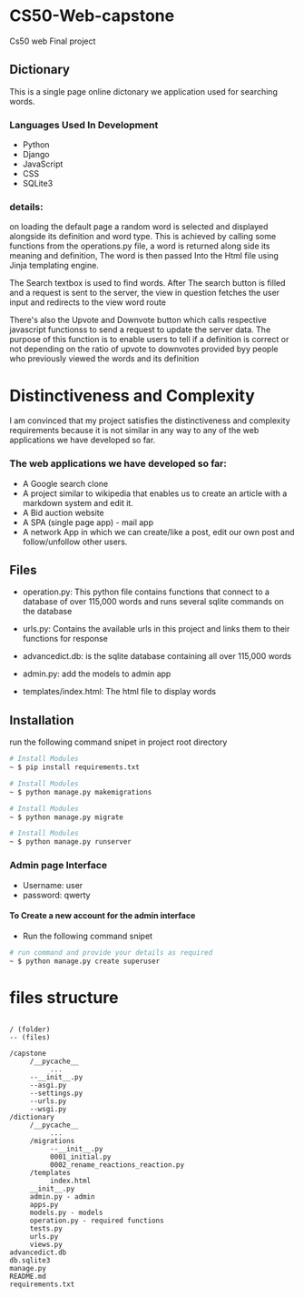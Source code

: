 # CS50-Web-capstone

Cs50 web Final project

## Dictionary

This is a single page online dictonary we application used for searching words.
### Languages Used In Development
* Python
* Django
* JavaScript
* CSS
* SQLite3

### details:
on loading the default page a random word is selected and displayed alongside its definition and word type. This is achieved by calling some functions from the operations.py file, a word is returned along side its meaning and definition, The word is then passed Into the Html file using Jinja templating engine.<br>

The Search textbox is used to find words. After The search button is filled and a request is sent to the server, the view in question fetches the user input and redirects to the view word route<br>

There's also the Upvote and Downvote button which calls respective javascript functionss to send a request to update the server data. The purpose of this function is to enable users to tell if a definition is correct or not depending on the ratio of upvote to downvotes provided byy people who previously viewed the words and its definition

# Distinctiveness and Complexity

I am convinced that my project satisfies the distinctiveness and complexity requirements because it is not similar in any way to any of the web applications we have developed so far. 

### The web applications we have developed so far:

* A Google search clone
* A project similar to wikipedia that enables us to create an article with a markdown system and edit it.
* A Bid auction website
* A SPA (single page app) - mail app
* A network App in which we can create/like a post, edit our own post and follow/unfollow other users.

## Files
* operation.py: This python file contains functions that connect to a database of over 115,000 words and runs several sqlite commands on the database

* urls.py: Contains the available urls in this project and links them to their functions for response

* advancedict.db: is the sqlite database containing all over 115,000 words

* admin.py: add the models to admin app

* templates/index.html: The html file to display words

## Installation
run the following command snipet in project root directory

``` bash
# Install Modules
~ $ pip install requirements.txt

```

``` bash
# Install Modules
~ $ python manage.py makemigrations

```

``` bash
# Install Modules
~ $ python manage.py migrate

```

``` bash
# Install Modules
~ $ python manage.py runserver

```

### Admin page Interface
* Username: user
* password: qwerty

#### To Create a new account for the admin interface
- Run the following command snipet

``` bash
# run command and provide your details as required
~ $ python manage.py create superuser

```

# files structure

```

/ (folder)
-- (files)

/capstone
     /__pycache__
          ...
     --__init__.py
     --asgi.py
     --settings.py
     --urls.py
     --wsgi.py
/dictionary
     /__pycache__
          ...
     /migrations
          --__init__.py
          0001_initial.py
          0002_rename_reactions_reaction.py
     /templates
          index.html
     __init__.py
     admin.py - admin
     apps.py
     models.py - models
     operation.py - required functions
     tests.py
     urls.py
     views.py
advancedict.db
db.sqlite3
manage.py
README.md
requirements.txt

```